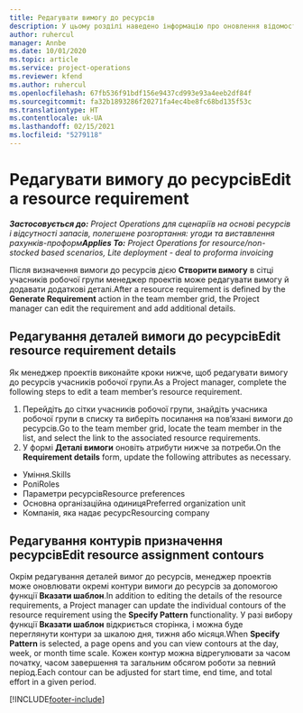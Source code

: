```yaml
---
title: Редагувати вимогу до ресурсів
description: У цьому розділі наведено інформацію про оновлення відомостей вимоги до ресурсів.
author: ruhercul
manager: Annbe
ms.date: 10/01/2020
ms.topic: article
ms.service: project-operations
ms.reviewer: kfend
ms.author: ruhercul
ms.openlocfilehash: 67fb536f91bdf156e9437cd993e93a4eeb2df84f
ms.sourcegitcommit: fa32b1893286f20271fa4ec4be8fc68bd135f53c
ms.translationtype: HT
ms.contentlocale: uk-UA
ms.lasthandoff: 02/15/2021
ms.locfileid: "5279118"
---
```

# <a name="edit-a-resource-requirement"></a><span data-ttu-id="0d584-103">Редагувати вимогу до ресурсів</span><span class="sxs-lookup"><span data-stu-id="0d584-103">Edit a resource requirement</span></span>

<span data-ttu-id="0d584-104">_**Застосовується до:** Project Operations для сценаріїв на основі ресурсів і відсутності запасів, полегшене розгортання: угоди та виставлення рахунків-проформ_</span><span class="sxs-lookup"><span data-stu-id="0d584-104">_**Applies To:** Project Operations for resource/non-stocked based scenarios, Lite deployment - deal to proforma invoicing_</span></span>

<span data-ttu-id="0d584-105">Після визначення вимоги до ресурсів дією **Створити вимогу** в сітці учасників робочої групи менеджер проектів може редагувати вимогу й додавати додаткові деталі.</span><span class="sxs-lookup"><span data-stu-id="0d584-105">After a resource requirement is defined by the **Generate Requirement** action in the team member grid, the Project manager can edit the requirement and add additional details.</span></span>

## <a name="edit-resource-requirement-details"></a><span data-ttu-id="0d584-106">Редагування деталей вимоги до ресурсів</span><span class="sxs-lookup"><span data-stu-id="0d584-106">Edit resource requirement details</span></span>

<span data-ttu-id="0d584-107">Як менеджер проектів виконайте кроки нижче, щоб редагувати вимогу до ресурсів учасників робочої групи.</span><span class="sxs-lookup"><span data-stu-id="0d584-107">As a Project manager, complete the following steps to edit a team member’s resource requirement.</span></span>

1. <span data-ttu-id="0d584-108">Перейдіть до сітки учасників робочої групи, знайдіть учасника робочої групи в списку та виберіть посилання на пов’язані вимоги до ресурсів.</span><span class="sxs-lookup"><span data-stu-id="0d584-108">Go to the team member grid, locate the team member in the list, and select the link to the associated resource requirements.</span></span>
2. <span data-ttu-id="0d584-109">У формі **Деталі вимоги** оновіть атрибути нижче за потреби.</span><span class="sxs-lookup"><span data-stu-id="0d584-109">On the **Requirement details** form, update the following attributes as necessary.</span></span>

- <span data-ttu-id="0d584-110">Уміння.</span><span class="sxs-lookup"><span data-stu-id="0d584-110">Skills</span></span>
- <span data-ttu-id="0d584-111">Ролі</span><span class="sxs-lookup"><span data-stu-id="0d584-111">Roles</span></span>
- <span data-ttu-id="0d584-112">Параметри ресурсів</span><span class="sxs-lookup"><span data-stu-id="0d584-112">Resource preferences</span></span>
- <span data-ttu-id="0d584-113">Основна організаційна одиниця</span><span class="sxs-lookup"><span data-stu-id="0d584-113">Preferred organization unit</span></span>
- <span data-ttu-id="0d584-114">Компанія, яка надає ресурс</span><span class="sxs-lookup"><span data-stu-id="0d584-114">Resourcing company</span></span>

## <a name="edit-resource-assignment-contours"></a><span data-ttu-id="0d584-115">Редагування контурів призначення ресурсів</span><span class="sxs-lookup"><span data-stu-id="0d584-115">Edit resource assignment contours</span></span>

<span data-ttu-id="0d584-116">Окрім редагування деталей вимог до ресурсів, менеджер проектів може оновлювати окремі контури вимоги до ресурсів за допомогою функції **Вказати шаблон**.</span><span class="sxs-lookup"><span data-stu-id="0d584-116">In addition to editing the details of the resource requirements, a Project manager can update the individual contours of the resource requirement using the **Specify Pattern** functionality.</span></span> <span data-ttu-id="0d584-117">У разі вибору функції **Вказати шаблон** відкриється сторінка, і можна буде переглянути контури за шкалою дня, тижня або місяця.</span><span class="sxs-lookup"><span data-stu-id="0d584-117">When **Specify Pattern** is selected, a page opens and you can view contours at the day, week, or month time scale.</span></span> <span data-ttu-id="0d584-118">Кожен контур можна відрегулювати за часом початку, часом завершення та загальним обсягом роботи за певний період.</span><span class="sxs-lookup"><span data-stu-id="0d584-118">Each contour can be adjusted for start time, end time, and total effort in a given period.</span></span>

[!INCLUDE[footer-include](../includes/footer-banner.md)]